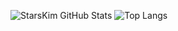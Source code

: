 ![StarsKim GitHub Stats](https://github-readme-stats.vercel.app/api?username=starskim&show_icons=true)
![Top Langs](https://github-readme-stats.vercel.app/api/top-langs/?username=starskim&layout=compact)
